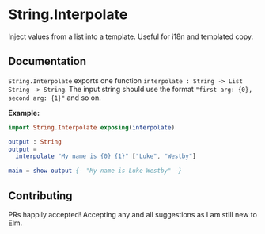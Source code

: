 # String.Interpolate

Inject values from a list into a template. Useful for i18n and templated copy.

## Documentation

`String.Interpolate` exports one function `interpolate : String -> List String
-> String`. The input string should use the format `"first arg: {0}, second
arg: {1}"` and so on.

**Example:**
```elm
import String.Interpolate exposing(interpolate)

output : String
output =
  interpolate "My name is {0} {1}" ["Luke", "Westby"]

main = show output {- "My name is Luke Westby" -}
```

## Contributing

PRs happily accepted! Accepting any and all suggestions as I am still new to
Elm.
